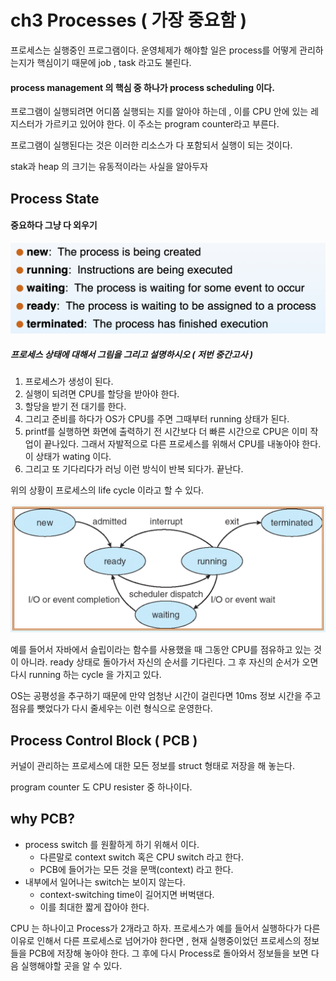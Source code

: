 # ch3 Processes ( 가장 중요함 )

프로세스는 실행중인 프로그램이다. 운영체제가 해야할 일은 process를 어떻게 관리하는지가 핵심이기 때문에 job , task 라고도 불린다.

#### process management 의 핵심 중 하나가 process scheduling 이다. 

프로그램이 실행되려면 어디쯤 실행되는 지를 알아야 하는데 , 이를 CPU 안에 있는 레지스터가 가르키고 있어야 한다. 이 주소는 program counter라고 부른다. 

프로그램이 실행된다는 것은 이러한 리소스가 다 포함되서 실행이 되는 것이다.

stak과 heap 의 크기는 유동적이라는 사실을 알아두자 


## Process State

#### 중요하다 그냥 다 외우기 

![](./imgs/3_1.png)

##### 프로세스 상태에 대해서 그림을 그리고 설명하시오 ( 저번 중간고사 )

1. 프로세스가 생성이 된다. 
1. 실행이 되려면 CPU를 할당을 받아야 한다. 
1. 할당을 받기 전 대기를 한다. 
1. 그리고 준비를 하다가 OS가 CPU를 주면 그때부터 running 상태가 된다. 
1. printf를 실행하면 화면에 출력하기 전 시간보다 더 빠른 시간으로 CPU은 이미 작업이 끝나있다. 그래서 자발적으로 다른 프로세스를 위해서 CPU를 내놓아야 한다. 이 상태가 wating 이다. 
1. 그리고 또 기다리다가 러닝 이런 방식이 반복 되다가. 끝난다.

위의 상황이 프로세스의 life cycle 이라고 할 수 있다.

![](./imgs/3_2.png)
 
 예를 들어서 자바에서 슬립이라는 함수를 사용했을 때 그동안 CPU를 점유하고 있는 것이 아니라. ready 상태로 돌아가서 자신의 순서를 기다린다. 그 후 자신의 순서가 오면 다시 running 하는 cycle 을 가지고 있다.

 OS는 공평성을 추구하기 때문에 만약 엄청난 시간이 걸린다면 10ms 정보 시간을 주고 점유를 뺏었다가 다시 줄세우는 이런 형식으로 운영한다. 

 ## Process Control Block ( PCB )

 커널이 관리하는 프로세스에 대한 모든 정보를 struct 형태로 저장을 해 놓는다. 

 program counter 도 CPU resister 중 하나이다.

 ## why PCB?

- process switch 를 원활하게 하기 위해서 이다. 
    - 다른말로 context switch 혹은 CPU switch 라고 한다.
    - PCB에 들어가는 모든 것을 문맥(context) 라고 한다.
- 내부에서 일어나는 switch는 보이지 않는다.
    - context-switching time이 길어지면 버벅댄다.
    - 이를 최대한 짧게 잡아야 한다. 

 CPU 는 하나이고 Process가 2개라고 하자. 프로세스가 예를 들어서 실행하다가 다른 이유로 인해서 다른 프로세스로 넘어가야 한다면 , 현재 실행중이었던 프로세스의 정보들을 PCB에 저장해 놓아야 한다. 그 후에 다시 Process로 돌아와서 정보들을 보면 다음 실행해야할 곳을 알 수 있다.

